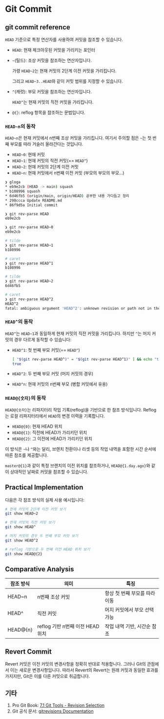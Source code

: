 # Git Commit

## git commit reference

`HEAD` 기준으로 특정 연산자를 사용하여 커밋을 참조할 수 있습니다.

- `HEAD`: 현재 체크아웃된 커밋을 가리키는 포인터
- `~`(틸드): 조상 커밋을 참조하는 연산자입니다.

    가령 `HEAD~2`는 현재 커밋의 2단계 이전 커밋을 가리킵니다.

    그리고 `HEAD~3..HEAD`와 같이 커밋 범위를 지정할 수 있습니다.

- `^`(캐럿): 부모 커밋을 참조하는 연산자입니다.

    `HEAD^`는 현재 커밋의 직전 커밋을 가리킵니다.

- `@{}`: reflog 항목을 참조하는 문법입니다.

### `HEAD~n`의 동작

`HEAD~n`은 현재 커밋에서 n번째 조상 커밋을 가리킵니다.
여기서 주의할 점은 `~`는 첫 번째 부모를 따라 거슬러 올라간다는 것입니다.

- `HEAD~0`: 현재 커밋
- `HEAD~1`: 현재 커밋의 직전 커밋(== `HEAD^`)
- `HEAD~2`: 현재 커밋의 2단계 이전 커밋
- `HEAD~n`: 현재 커밋에서 n번째 이전 커밋 (부모의 부모의 부모...)

```sh
❯ gloga
* eb9e2cb (HEAD -> main) squash
* b108996 squash
* 6d46fb5 (origin/main, origin/HEAD) 공부한 내용 가다듬고 정리
* 298ccca Update README.md
* 86f9d5a Initial commit

❯ git rev-parse HEAD
eb9e2cb

❯ git rev-parse HEAD~0
eb9e2cb

# tilde
❯ git rev-parse HEAD~1
b108996

# caret
❯ git rev-parse HEAD^1
b108996

# tilde
❯ git rev-parse HEAD~2
6d46fb5

# caret
❯ git rev-parse HEAD^2
HEAD^2
fatal: ambiguous argument 'HEAD^2': unknown revision or path not in the working tree.
```

### `HEAD^`의 동작

`HEAD^`는 `HEAD~1`과 동일하게 현재 커밋의 직전 커밋을 가리킵니다.
하지만 `^`는 머지 커밋의 경우 다르게 동작할 수 있습니다:

- `HEAD^1`: 첫 번째 부모 커밋(== `HEAD^`)

    ```sh
    [ "$(git rev-parse HEAD^)" = "$(git rev-parse HEAD^1)" ] && echo "true" || echo "false"
    true
    ```

- `HEAD^2`: 두 번째 부모 커밋 (머지 커밋의 경우)
- `HEAD^n`: 현재 커밋의 n번째 부모 (병합 커밋에서 유용)

### `HEAD@{숫자}`의 동작

`HEAD@{숫자}`는 리파지터리 작업 기록(reflog)을 기반으로 한 참조 방식입니다.
Reflog는 로컬 리파지터리에서 `HEAD`의 변경 이력을 기록합니다.

- `HEAD@{0}`: 현재 HEAD 위치
- `HEAD@{1}`: 직전에 HEAD가 가리키던 위치
- `HEAD@{2}`: 그 이전에 HEAD가 가리키던 위치

이 방식은 `~`나 `^`와는 달리, 브랜치 전환이나 리셋 등의 작업 내역을 포함한 시간 순서에 따른 참조를 제공합니다.

`master@{1}`과 같이 특정 브랜치의 이전 위치를 참조하거나,
`HEAD@{1.day.ago}`와 같이 상대적인 날짜로 커밋을 참조할 수 있습니다.

## Practical Implementation

다음은 각 참조 방식의 실제 사용 예시입니다:

```bash
# 현재 커밋의 2단계 이전 커밋 보기
git show HEAD~2

# 현재 커밋의 직전 커밋 보기
git show HEAD^

# 머지 커밋의 경우 두 번째 부모 커밋 보기
git show HEAD^2

# reflog 기반으로 두 번째 이전 HEAD 위치 보기
git show HEAD@{2}
```

## Comparative Analysis

| 참조 방식 | 의미                             | 특징                          |
| --------- | -------------------------------- | ----------------------------- |
| HEAD~n    | n번째 조상 커밋                  | 항상 첫 번째 부모를 따라 이동 |
| HEAD^     | 직전 커밋                        | 머지 커밋에서 부모 선택 가능  |
| HEAD@{n}  | reflog 기반 n번째 이전 HEAD 위치 | 작업 내역 기반, 시간순 참조   |

## Revert Commit

Revert 커밋은 이전 커밋의 변경사항을 정확히 반대로 적용합니다.
그러나 Git의 관점에서 이는 새로운 변경사항입니다.
따라서 Revert의 Revert는 원래 커밋과 동일한 효과를 가지지만, Git은 이를 다른 커밋으로 취급합니다.

## 기타

1. Pro Git Book: [7.1 Git Tools - Revision Selection](https://git-scm.com/book/en/v2/Git-Tools-Revision-Selection)
2. Git 공식 문서: [gitrevisions Documentation](https://git-scm.com/docs/gitrevisions)
